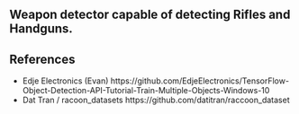 <h2> Weapon detector capable of detecting Rifles and Handguns.</h2>

<h2> References </h2>
<ul>
  <li> Edje Electronics (Evan) https://github.com/EdjeElectronics/TensorFlow-Object-Detection-API-Tutorial-Train-Multiple-Objects-Windows-10 </li>
  <li> Dat Tran / racoon_datasets  https://github.com/datitran/raccoon_dataset</li>
 </ul>
